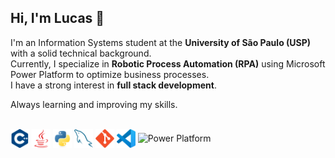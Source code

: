<!--
**lucasmariano020/lucasmariano020** is a ✨ _special_ ✨ repository because its README.md (this file) appears on your GitHub profile.

Here are some ideas to get you started:

- 🔭 I’m currently working on ...
- 🌱 I’m currently learning ...
- 👯 I’m looking to collaborate on ...
- 🤔 I’m looking for help with ...
- 💬 Ask me about ...
- 📫 How to reach me: ...
- 😄 Pronouns: ...
- ⚡ Fun fact: ...
-->

## Hi, I'm Lucas 👋

I'm an Information Systems student at the **University of São Paulo (USP)** with a solid technical background.  
Currently, I specialize in **Robotic Process Automation (RPA)** using Microsoft Power Platform to optimize business processes.  
I have a strong interest in **full stack development**.

Always learning and improving my skills.

<div style="display: inline_block"><br>
  <img align="center" alt="C++" height="30" src="https://raw.githubusercontent.com/devicons/devicon/master/icons/cplusplus/cplusplus-plain.svg" />
  <img align="center" alt="Java" height="30" src="https://raw.githubusercontent.com/devicons/devicon/master/icons/java/java-plain.svg" />
  <img align="center" alt="Python" height="30" src="https://raw.githubusercontent.com/devicons/devicon/master/icons/python/python-original.svg" />
  <img align="center" alt="SQL" height="30" src="https://raw.githubusercontent.com/devicons/devicon/master/icons/mysql/mysql-plain.svg" />
  <img align="center" alt="Git" height="30" src="https://raw.githubusercontent.com/devicons/devicon/master/icons/git/git-plain.svg" />
  <img align="center" alt="VS Code" height="30" src="https://raw.githubusercontent.com/devicons/devicon/master/icons/vscode/vscode-original.svg" />
  <img align="center" alt="Power Platform" height="30" src="https://img.shields.io/badge/Power%20Platform-0099F7?style=for-the-badge&logo=microsoft-powerapps&logoColor=white" />
</div>
